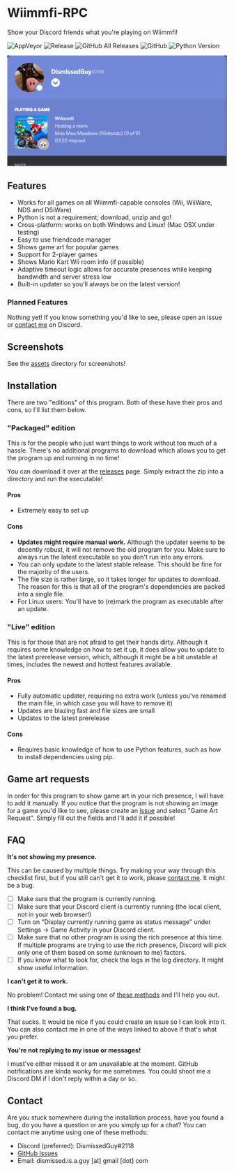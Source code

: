 # Wiimmfi-RPC
Show your Discord friends what you're playing on Wiimmfi!

![AppVeyor](https://img.shields.io/appveyor/build/DismissedGuy/wiimmfi-rpc/gui-rewrite)
![Release](https://img.shields.io/github/v/release/DismissedGuy/wiimmfi-rpc)
![GitHub All Releases](https://img.shields.io/github/downloads/DismissedGuy/wiimmfi-rpc/total)
![GitHub](https://img.shields.io/github/license/DismissedGuy/wiimmfi-rpc)
![Python Version](https://img.shields.io/badge/python-3.6%20%7C%203.7%20%7C%203.8-blue)

![Discord Preview](https://github.com/DismissedGuy/wiimmfi-rpc/raw/master/assets/discord_preview.png)

## Features
* Works for all games on all Wiimmfi-capable consoles (Wii, WiiWare, NDS and DSiWare)
* Python is not a requirement; download, unzip and go!
* Cross-platform: works on both Windows and Linux! (Mac OSX under testing)
* Easy to use friendcode manager
* Shows game art for popular games
* Support for 2-player games
* Shows Mario Kart Wii room info (if possible)
* Adaptive timeout logic allows for accurate presences while keeping bandwidth and server stress low
* Built-in updater so you'll always be on the latest version!

### Planned Features
Nothing yet! If you know something you'd like to see, please open an issue or [contact me](#contact) on Discord.

## Screenshots
See the [assets](assets) directory for screenshots!

## Installation
There are two "editions" of this program. Both of these have their pros and cons, so I'll list them below.

### "Packaged" edition
This is for the people who just want things to work without too much of a hassle. There's no additional programs to download which allows you to get the program up and running in no time!

You can download it over at the [releases](https://github.com/DismissedGuy/wiimmfi-rpc/releases/) page. Simply extract the zip into a directory and run the executable!

#### Pros
- Extremely easy to set up

#### Cons
- **Updates might require manual work.** Although the updater seems to be decently robust, it will not remove the old program for you. Make sure to always run the latest executable so you don't run into any errors.
- You can only update to the latest stable release. This should be fine for the majority of the users.
- The file size is rather large, so it takes longer for updates to download. The reason for this is that all of the program's dependencies are packed into a single file.
- For Linux users: You'll have to (re)mark the program as executable after an update.

### "Live" edition
This is for those that are not afraid to get their hands dirty. Although it requires some knowledge on how to set it up, it does allow you to update to the latest prerelease version, which, although it might be a bit unstable at times, includes the newest and hottest features available.

#### Pros
- Fully automatic updater, requiring no extra work (unless you've renamed the main file, in which case you will have to remove it)
- Updates are blazing fast and file sizes are small
- Updates to the latest prerelease

#### Cons
- Requires basic knowledge of how to use Python features, such as how to install dependencies using pip.

## Game art requests
In order for this program to show game art in your rich presence, I will have to add it manually. If you notice that the program is not showing an image for a game you'd like to see, please create an [issue](https://github.com/DismissedGuy/wiimmfi-rpc/issues/) and select "Game Art Request". Simply fill out the fields and I'll add it if possible!

## FAQ
**It's not showing my presence.**

This can be caused by multiple things. Try making your way through this checklist first, but if you still can't get it to work, please [contact me](#contact). It might be a bug.

- [ ] Make sure that the program is currently running.
- [ ] Make sure that your Discord client is currently running (the local client, not in your web browser!)
- [ ] Turn on "Display currently running game as status message" under Settings -> Game Activity in your Discord client.
- [ ] Make sure that no other program is using the rich presence at this time. If multiple programs are trying to use the rich presence, Discord will pick only one of them based on some (unknown to me) factors.
- [ ] If you know what to look for, check the logs in the log directory. It might show useful information.

**I can't get it to work.**

No problem! Contact me using one of [these methods](#contact) and I'll help you out.

**I think I've found a bug.**

That sucks. It would be nice if you could create an issue so I can look into it. You can also contact me in one of the ways linked to above if that's what you prefer.

**You're not replying to my issue or messages!**

I must've either missed it or am unavailable at the moment. GitHub notifications are kinda wonky for me sometimes. You could shoot me a Discord DM if I don't reply within a day or so.

## Contact
Are you stuck somewhere during the installation process, have you found a bug, do you have a question or are you simply up for a chat? You can contact me anytime using one of these methods:

- Discord (preferred): DismissedGuy#2118
- [GitHub Issues](https://github.com/DismissedGuy/wiimmfi-rpc/issues/)
- Email: dismissed.is.a.guy \[at] gmail \[dot] com
